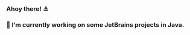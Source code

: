 ### Ahoy there! ⚓
### 🔭 I’m currently working on some JetBrains projects in Java.

<!--
**jumarin22/jumarin22** is a ✨ _special_ ✨ repository because its `README.md` (this file) appears on your GitHub profile.

Here are some ideas to get you started:

- 🔭 I’m currently working on my Capstone, "CercaCup", a CRUD app with geolocation capabilities.
- 🌱 I’m currently learning Javascript trhough learnjavascript.online 
- 👯 I’m looking to collaborate on ...
- 🤔 I’m looking for help with getting my first webdev job!
- 💬 Ask me about ...
- 📫 How to reach me: ...
- 😄 Pronouns: ...
- ⚡ Fun fact: ...
-->
